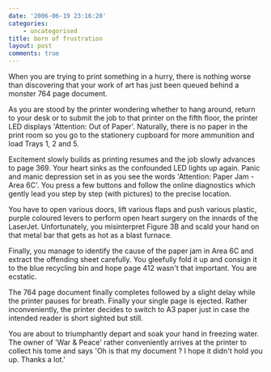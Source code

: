 ```yaml
---
date: '2006-06-19 23:16:20'
categories:
    - uncategorised
title: born of frustration
layout: post
comments: true
---
```

When you are trying to print something in a hurry, there is nothing
worse than discovering that your work of art has just been queued behind
a monster 764 page document.

As you are stood by the printer wondering whether to hang around, return
to your desk or to submit the job to that printer on the fifth floor,
the printer LED displays 'Attention: Out of Paper'. Naturally, there is
no paper in the print room so you go to the stationery cupboard for more
ammunition and load Trays 1, 2 and 5.

Excitement slowly builds as printing resumes and the job slowly advances
to page 369. Your heart sinks as the confounded LED lights up again.
Panic and manic depression set in as you see the words 'Attention: Paper
Jam - Area 6C'. You press a few buttons and follow the online
diagnostics which gently lead you step by step (with pictures) to the
precise location.

You have to open various doors, lift various flaps and push various
plastic, purple coloured levers to perform open heart surgery on the
innards of the LaserJet. Unfortunately, you misinterpret Figure 3B and
scald your hand on that metal bar that gets as hot as a blast furnace.

Finally, you manage to identify the cause of the paper jam in Area 6C
and extract the offending sheet carefully. You gleefully fold it up and
consign it to the blue recycling bin and hope page 412 wasn't that
important. You are ecstatic.

The 764 page document finally completes followed by a slight delay while
the printer pauses for breath. Finally your single page is ejected.
Rather inconveniently, the printer decides to switch to A3 paper just in
case the intended reader is short sighted but still.

You are about to triumphantly depart and soak your hand in freezing
water. The owner of 'War & Peace' rather conveniently arrives at the
printer to collect his tome and says 'Oh is that my document ? I hope it
didn't hold you up. Thanks a lot.'
